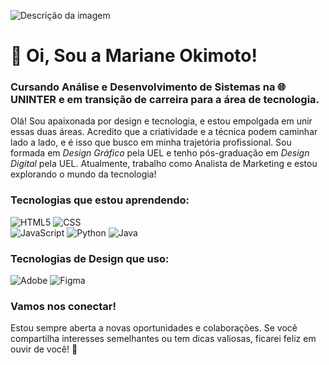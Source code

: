 ![Descrição da imagem](https://raw.githubusercontent.com/Bplushie/Bplushie/main/github-mariane-okimoto.gif)
# 👋 Oi, Sou a Mariane Okimoto!
### Cursando Análise e Desenvolvimento de Sistemas na 🌐 UNINTER e em transição de carreira para a área de tecnologia.  
Olá! Sou apaixonada por design e tecnologia, e estou empolgada em unir essas duas áreas. Acredito que a criatividade e a técnica podem caminhar lado a lado, e é isso que busco em minha trajetória profissional.
Sou formada em *Design Gráfico* pela UEL e tenho pós-graduação em *Design Digital* pela UEL. Atualmente, trabalho como Analista de Marketing e estou explorando o mundo da tecnologia!
### Tecnologias que estou aprendendo:
![HTML5](https://img.shields.io/badge/html5-%23E34F26.svg?style=for-the-badge&logo=html5&logoColor=white) 
![CSS](https://img.shields.io/badge/css-%231572B6.svg?style=for-the-badge&logo=css3&logoColor=white)   
![JavaScript](https://img.shields.io/badge/javascript-%23323330.svg?style=for-the-badge&logo=javascript&logoColor=%23F7DF1E) 
![Python](https://img.shields.io/badge/python-3670A0?style=for-the-badge&logo=python&logoColor=ffdd54) 
![Java](https://camo.githubusercontent.com/bea90da226e09b503e6c8fde824f4816b98dcf30cd31e803006bf6335af06890/68747470733a2f2f696d672e736869656c64732e696f2f62616467652f6a6176612d2532334544384230302e7376673f7374796c653d666f722d7468652d6261646765266c6f676f3d6f70656e6a646b266c6f676f436f6c6f723d7768697465)
### Tecnologias de Design que uso:
![Adobe](https://img.shields.io/badge/adobe-%23FF0000.svg?style=for-the-badge&logo=adobe&logoColor=white) 
![Figma](https://img.shields.io/badge/figma-%23F24E1E.svg?style=for-the-badge&logo=figma&logoColor=white)  
### Vamos nos conectar!
Estou sempre aberta a novas oportunidades e colaborações. Se você compartilha interesses semelhantes ou tem dicas valiosas, ficarei feliz em ouvir de você! 🌟
